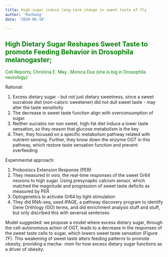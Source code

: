 ```yaml
---
title: High-sugar induce long-term change in sweet taste of fly
author: 'Runhang'
date: '2020-06-10'

---
```

## <font color=green>High Dietary Sugar Reshapes Sweet Taste to promote Feeding Behavior in Drosophila melanogaster;
Cell Reports; Christina E. May...Monica Dus (she is big in Drosophila neurology) </font>

Rational:
1. Excess dietary sugar - but not just dietary sweetness, since a sweet sucralose diet (non-caloric sweetener) did not dull sweet taste - may alter the taste sensitivity
2. The decrease in sweet taste function align with overconsumption of sugar.
3. Neither sucralos nor non sweet, high-fat diet induce a lower taste sensation, so they reason that glucose metabolism is the key
4. Then, they focused on a specific metabolism pathway related with nutrient-sensing. Further, they know down the enzyme OGT in this pathway, which restore taste sensation function and prevent overfeeding

Experimental approach:

1. Probosiscs Extension Response (PER)
2. They measured *In vivo*, the real-time responses of the sweet Gr64 neurons to high sugar. Using presynaptic calcium sensor, which matched the magnitude and progression of sweet taste deficits as measured by PER
3. Optogenetics to activate Gr64 by light stimulation
4. They did RNA-seq, used iPAGE, a pathway discovery program to identify Gene Onthlogy (GO) terms, and did enrichment analysis stuff and stuff, but only discribed this with seversal sentenses


Model suggested: we propose a model where excess dietary sugar, through the cell-autonomous action of OGT, leads to a decrease in the responses of the sweet taste cells to sugar, which lowers sweet taste sensation (Figure 7F). This weakening of sweet taste alters feeding patterns to promote obesity, providing a mecha- nism for how excess dietary sugar functions as a driver of obesity.
